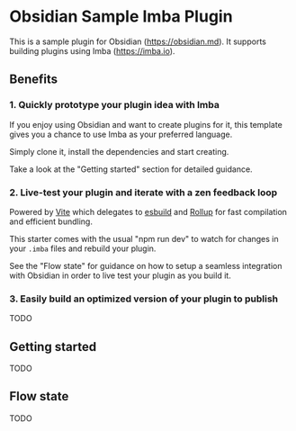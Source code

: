# Obsidian Sample Imba Plugin

This is a sample plugin for Obsidian (https://obsidian.md).
It supports building plugins using Imba (https://imba.io).

## Benefits

### 1. Quickly prototype your plugin idea with Imba
If you enjoy using Obsidian and want to create plugins for it, 
this template gives you a chance to use Imba as your preferred language.

Simply clone it, install the dependencies and start creating. 

Take a look at the "Getting started" section for detailed guidance.

### 2. Live-test your plugin and iterate with a zen feedback loop
Powered by [Vite](https://vitejs.dev/) which delegates to [esbuild](https://esbuild.github.io/) and [Rollup](https://rollupjs.org/) for fast compilation and efficient bundling.

This starter comes with the usual "npm run dev" to watch for changes in your `.imba` files and rebuild your plugin.

See the "Flow state" for guidance on how to setup a seamless integration with Obsidian in order to live test your plugin as you build it.

### 3. Easily build an optimized version of your plugin to publish 
TODO

## Getting started
TODO

## Flow state
TODO
